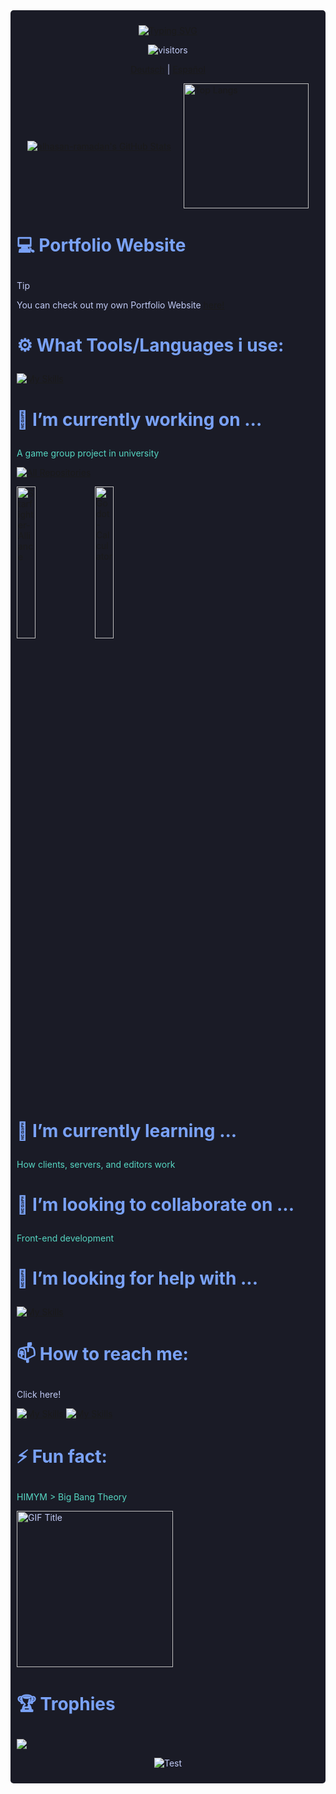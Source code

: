 <div style="background-color:#1a1b26; color:#c0caf5; padding:10px; border-radius:5px;">
<div align=center>

[![Typing SVG](https://readme-typing-svg.demolab.com?font=Tangerine&size=40&pause=300&color=56D6C2&center=true&vCenter=true&multiline=true&width=435&height=125&lines=Hi+there!+I+am+Alhasan+Ramadan;Welcome+to+my+GitHub%3A)](https://git.io/typing-svg)</div>
<div align=center>

![visitors](https://visitor-badge.laobi.icu/badge?page_id=alhasan-ramadan.906008051)
</div>

<p align="center">
  <a href="/meta/readmes/README_DE.md">Deutsch</a> |
  <a href="/meta/readmes/README_ES.md">Español</a>
</p>

<div style="display: flex; justify-content: center; align-items: center; gap: 20px;">
    <a href="https://awesome-github-stats.azurewebsites.net/index.html??cardType=level&theme=tokyonight&preferLogin=true&Background=00000000&Ring=56D6C2">    <img  alt="alhasan-ramadan's GitHub Stats" src="https://awesome-github-stats.azurewebsites.net/user-stats/alhasan-ramadan?cardType=level&theme=tokyonight&preferLogin=true&Background=00000000&Ring=56D6C2" />  </a>
  <a href="https://github.com/anuraghazra/github-readme-stats">
    <img src="https://github-readme-stats.vercel.app/api/top-langs/?username=alhasan-ramadan&langs_count=8&layout=compact&theme=tokyonight&bg_color=00000000" alt="Top Langs" style="height: 200px; width: auto;"/>
  </a>
</div>

# <p style="color:#7aa2f7;"> 💻 Portfolio Website </p>

>[!TIP]
> You can check out my own Portfolio Website [here!](https://alhasan-ramadan.github.io/)


# <p style="color:#7aa2f7;">⚙️ What Tools/Languages i use:</p>

[![My Skills](https://skillicons.dev/icons?i=vscode,idea,godot,obsidian,figma,blender,dotnet,docker,cloudflare,windows,linux,githubactions,github,gitlab,git,matlab,cs,html,css,java,latex,md,haskell)](https://skillicons.dev)


# <p style="color:#7aa2f7;">🔭 I’m currently working on ...</p>
<p style="color:#56D6C2;">
A game group project in university
<p align="left">
  <a href="https://github.com/alhasan-ramadan?tab=repositories&sort=stargazers">
    <img alt="All Repositories" title="All Repositories" src="https://custom-icon-badges.herokuapp.com/badge/-All%20Repos-bb9af7?style=for-the-badge&logoColor=white&logo=repo"/>
  </a>
</p>

<a href="https://github.com/alhasan-ramadan/starfighter-alliance">
  <img width="25%" src="https://denvercoder1-github-readme-stats.vercel.app/api/pin/?username=alhasan-ramadan&repo=starfighter-alliance&hide_border=false&bg_color=1F222E&title_color=bb9af7&icon_color=bb9af7&theme=tokyonight&show_icons=false" alt="Starfighter-Alliance">
</a>
<a href="https://github.com/alhasan-ramadan/godot-calculator">
  <img width="25%" src="https://denvercoder1-github-readme-stats.vercel.app/api/pin/?username=alhasan-ramadan&repo=godot-calculator&theme=tokyonight&bg_color=1F222E&title_color=bb9af7&icon_color=bb9af7&hide_border=false&show_icons=false" alt="Godot-Calculator">
</a>


</p>


# <p style="color:#7aa2f7;">🌱 I’m currently learning ...</p>
<p style="color:#56D6C2;">
How clients, servers, and editors work
</p>


# <p style="color:#7aa2f7;">👯 I’m looking to collaborate on ...</p>
<p style="color:#56D6C2;">
Front-end development
</p>


# <p style="color:#7aa2f7;">🤔 I’m looking for help with ...</p>
[![My Skills](https://skillicons.dev/icons?i=react)](https://skillicons.dev)


# <p style="color:#7aa2f7;">📫 How to reach me:</p>
Click here!

[![My Skills](https://skillicons.dev/icons?i=linkedin)](https://www.linkedin.com/in/alhasan-ramadan-75a390220/)
[![My Skills](https://skillicons.dev/icons?i=instagram)](https://www.instagram.com/0nlyhasan)


# <p style="color:#7aa2f7;">⚡ Fun fact:</p>
<p style="color:#56D6C2;">
HIMYM > Big Bang Theory
</p>
<img src="https://media.giphy.com/media/lTY3NrsUR2KwOihvpA/giphy.gif" alt="GIF Title" width="250">


# <p style="color:#7aa2f7;">🏆 Trophies</p>
![](https://github-profile-trophy.vercel.app/?username=alhasan-ramadan&theme=tokyonight&no-frame=false&no-bg=true&bg_color=00000000&margin-w=4)

<div align=center>

![Test](https://github-readme-streak-stats.herokuapp.com/?user=alhasan-ramadan&theme=tokyonight&hide_border=false&bg_color=00000000)
<br/>
</div>
</div>

